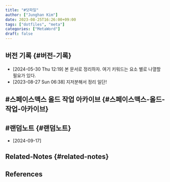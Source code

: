 ```yaml
---
title: "#닷파일"
author: ["Junghan Kim"]
date: 2023-08-25T16:26:00+09:00
tags: ["dotfiles", "meta"]
categories: ["MetaWord"]
draft: false
---
```


## 버전 기록 {#버전-기록}

-   <span class="timestamp-wrapper"><span class="timestamp">[2024-05-30 Thu 12:19] </span></span> 본 문서로 정리하자. 여기 키워드는 요소 별로 나열할 필요가 있다.
-   <span class="timestamp-wrapper"><span class="timestamp">[2023-08-27 Sun 06:38] </span></span> 지저분해서 정리 일단!


## #스페이스맥스 올드 작업 아카이브 {#스페이스맥스-올드-작업-아카이브}


## #랜덤노트 {#랜덤노트}

-   [2024-09-17]


## Related-Notes {#related-notes}

## References

<style>.csl-entry{text-indent: -1.5em; margin-left: 1.5em;}</style><div class="csl-bib-body">
</div>
